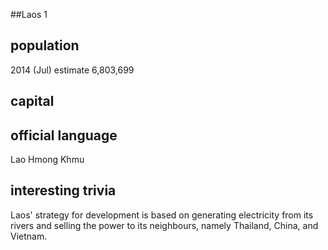 ##Laos 1
## population
2014 (Jul) estimate 6,803,699

## capital

 
## official language
Lao 
Hmong 
Khmu


## interesting trivia
Laos' strategy for development is based on generating electricity from its rivers and selling the power to its neighbours, namely Thailand, China, and Vietnam.

